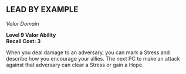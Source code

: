 ## LEAD BY EXAMPLE  
_Valor Domain_  

**Level 9 Valor Ability**  
**Recall Cost: 3**  

When you deal damage to an adversary, you can mark a Stress and describe how you encourage your allies. The next PC to make an attack against that adversary can clear a Stress or gain a Hope.  
